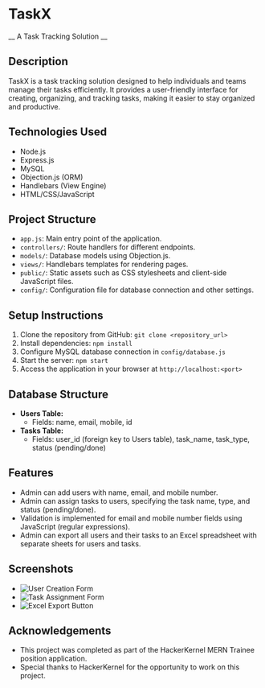 # TaskX
__ A Task Tracking Solution __

## Description
TaskX is a task tracking solution designed to help individuals and teams manage their tasks efficiently. It provides a user-friendly interface for creating, organizing, and tracking tasks, making it easier to stay organized and productive.


## Technologies Used
- Node.js
- Express.js
- MySQL
- Objection.js (ORM)
- Handlebars (View Engine)
- HTML/CSS/JavaScript

## Project Structure
- `app.js`: Main entry point of the application.
- `controllers/`: Route handlers for different endpoints.
- `models/`: Database models using Objection.js.
- `views/`: Handlebars templates for rendering pages.
- `public/`: Static assets such as CSS stylesheets and client-side JavaScript files.
- `config/`: Configuration file for database connection and other settings.

## Setup Instructions
1. Clone the repository from GitHub: `git clone <repository_url>`
2. Install dependencies: `npm install`
3. Configure MySQL database connection in `config/database.js`
4. Start the server: `npm start`
5. Access the application in your browser at `http://localhost:<port>`

## Database Structure
- **Users Table:**
  - Fields: name, email, mobile, id
- **Tasks Table:**
  - Fields: user_id (foreign key to Users table), task_name, task_type, status (pending/done)

## Features
- Admin can add users with name, email, and mobile number.
- Admin can assign tasks to users, specifying the task name, type, and status (pending/done).
- Validation is implemented for email and mobile number fields using JavaScript (regular expressions).
- Admin can export all users and their tasks to an Excel spreadsheet with separate sheets for users and tasks.

## Screenshots
- ![User Creation Form](![image](https://github.com/Switch0XD/TaskX/assets/43660918/574e7479-0051-43e3-8f66-bd2754142527)
)
- ![Task Assignment Form](![image](https://github.com/Switch0XD/TaskX/assets/43660918/87b74c3b-810c-4884-a953-8237e409699e)
)
- ![Excel Export Button](![image](https://github.com/Switch0XD/TaskX/assets/43660918/7286f221-5cb8-4765-8b3a-4ab3559fc760)
)



## Acknowledgements
- This project was completed as part of the HackerKernel MERN Trainee position application.
- Special thanks to HackerKernel for the opportunity to work on this project.
